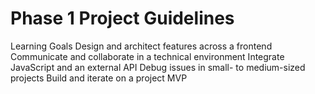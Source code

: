 # Phase 1 Project Guidelines

Learning Goals
Design and architect features across a frontend
Communicate and collaborate in a technical environment
Integrate JavaScript and an external API
Debug issues in small- to medium-sized projects
Build and iterate on a project MVP
